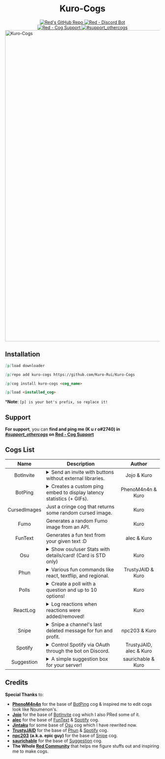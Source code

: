 <h1 align="center">Kuro-Cogs</h1>

<div align="center">
  <a href="https://github.com/Cog-Creators/Red-DiscordBot">
    <img src="https://img.shields.io/badge/Red--DiscordBot-v3-cb533f?style=for-the-badge&logo=github&link=https://github.com/Cog-Creators/Red-DiscordBot" alt="Red's GitHub Repo">
  </a>
  <a href="https://discord.gg/red">
    <img src="https://img.shields.io/badge/Red%20--%20Discord%20Bot-Join-cb533f?style=for-the-badge&logo=discord&link=https://discord.gg/red" alt="Red - Discord Bot">
  </a>
  <br>
  <a href="https://discord.gg/GET4DVk">
    <img src="https://img.shields.io/badge/Red%20--%20Cog%20Support-Join-cb533f?style=for-the-badge&logo=discord&link=https://discord.gg/GET4DVk" alt="Red - Cog Support">
  </a>
  <a href="https://discord.com/channels/240154543684321280/240212783503900673">
    <img src="https://img.shields.io/badge/%23support__othercogs-Go%20To%20Channel-cb533f?style=for-the-badge&logo=discord&link=https://discord.com/channels/240154543684321280/240212783503900673" alt="#support_othercogs">
  </a>
</div>

<img src="https://repository-images.githubusercontent.com/441140666/b86c0830-5577-4772-b350-d66018e29e06" width=1010 alt="Kuro-Cogs">

## Installation
<!-- So you can copy and paste it one by one :D -->
```md
[p]load downloader
```
```md
[p]repo add kuro-cogs https://github.com/Kuro-Rui/Kuro-Cogs
```
```md
[p]cog install kuro-cogs <cog_name>
```
```md
[p]load <installed_cog>
```
***Note**: `[p] is your bot's prefix, so replace it!`

## Support
**For support**, you can **find and ping me (K u r o#2740) in [*#support_othercogs*](https://discord.com/channels/240154543684321280/240212783503900673) on [Red - Cog Support](https://discord.gg/GET4DVk)**

## Cogs List
|     Name     |                       Description                        |            Author            |
|:------------:|----------------------------------------------------------|:----------------------------:|
|  BotInvite   | <details><summary>Send an invite with buttons without external libraries.</summary>Fork from https://github.com/Just-Jojo/JojoCogs/tree/master/advancedinvite</details> |           Jojo & Kuro           |
|   BotPing    | <details><summary>Creates a custom ping embed to display latency statistics (+ GIFs).</summary>Fork from https://github.com/phenom4n4n/phen-cogs/tree/master/customping</details>              |        PhenoM4n4n & Kuro        |
| CursedImages | Just a cringe cog that returns some random cursed image. |             Kuro             |
|     Fumo     | Generates a random Fumo image from an API.               |             Kuro             |
|   FunText    | Generates a fun text from your given text :D             |         alec & Kuro          |
|     Osu      | <details><summary>Show osu!user Stats with details/card! (Card is STD only)</summary>Rewrite of https://github.com/Jintaku/Jintaku-Cogs-V3/tree/master/osu</details>                       |             Kuro             |
|     Phun     | <details><summary>Various fun commands like react, textflip, and regional.</summary>Fork from https://github.com/TrustyJAID/Trusty-cogs/tree/master/fun</details>                     |        TrustyJAID & Kuro        |
|    Polls     | <details><summary>Create a poll with a question and up to 10 options!</summary>Inspired by **Dyno**.</details> |             Kuro             |
|   ReactLog   | <details><summary>Log reactions when reactions were added/removed!</summary>Inspired by **Sx Bot**.</details>  |             Kuro             |
|    Snipe     | <details><summary>Snipe a channel's last deleted message for fun and profit.</summary>Fork from https://github.com/npc203/npc-cogs/tree/main/snipe</details>                                                      |          npc203 & Kuro          |
|   Spotify    | <details><summary>Control Spotify via OAuth through the bot on Discord.</summary>Fork from https://github.com/kaogurai/trusty/tree/master/spotify</details>                                                        |     TrustyJAID, alec & Kuro     |
|  Suggestion  | <details><summary>A simple suggestion box for your server!</summary>Fork from https://github.com/elijabesu/SauriCogs/tree/master/suggestion</details>                                                              |       saurichable & Kuro        |
## Credits
**Special Thanks** to:
- [**PhenoM4n4n**](https://github.com/phenom4n4n) for the base of [BotPing](https://github.com/Kuro-Rui/Kuro-Cogs/tree/main/botping) cog & inspired me to edit cogs look like Noumenon's.
- [**Jojo**](https://github.com/Just-Jojo) for the base of [BotInvite](https://github.com/Kuro-Rui/Kuro-Cogs/tree/main/botinvite) cog which I also PRed some of it.
- [**alec**](https://github.com/aleclol) for the base of [FunText](https://github.com/Kuro-Rui/Kuro-Cogs/tree/main/funtext) & [Spotify](https://github.com/Kuro-Rui/Kuro-Cogs/tree/main/spotify) cog.
- [**Jintaku**](https://github.com/Jintaku) for some base of [Osu](https://github.com/Kuro-Rui/Kuro-Cogs/tree/main/osu) cog which I have rewrited now.
- [**TrustyJAID**](https://github.com/TrustyJAID) for the base of [Phun](https://github.com/Kuro-Rui/Kuro-Cogs/tree/main/phun) & [Spotify](https://github.com/Kuro-Rui/Kuro-Cogs/tree/main/spotify) cog.
- [**npc203**](https://github.com/npc203) **(a.k.a. epic guy)** for the base of [Snipe](https://github.com/Kuro-Rui/Kuro-Cogs/tree/main/snipe) cog.
- [**saurichable**](https://github.com/elijabesu) for the base of [Suggestion](https://github.com/Kuro-Rui/Kuro-Cogs/tree/main/suggestion) cog.
- **The Whole [Red Community](https://discord.gg/red)** that helps me figure stuffs out and inspiring me to make cogs.
